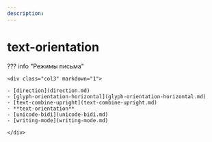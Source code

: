 ```yaml
---
description:
---
```

<!-- TODO: -->
# text-orientation

??? info "Режимы письма"

    <div class="col3" markdown="1">

    - [direction](direction.md)
    - [glyph-orientation-horizontal](glyph-orientation-horizontal.md)
    - [text-combine-upright](text-combine-upright.md)
    - **text-orientation**
    - [unicode-bidi](unicode-bidi.md)
    - [writing-mode](writing-mode.md)

    </div>
